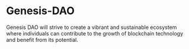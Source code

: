 # Genesis-DAO
Genesis DAO will strive to create a vibrant and sustainable ecosystem where individuals can contribute to the growth of blockchain technology and benefit from its potential.
